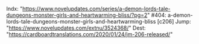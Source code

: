 Indx: "https://www.novelupdates.com/series/a-demon-lords-tale-dungeons-monster-girls-and-heartwarming-bliss/?pg=2"
#404: a-demon-lords-tale-dungeons-monster-girls-and-heartwarming-bliss [c206]
Jump: "https://www.novelupdates.com/extnu/3524368/"
Dest: "https://cardboardtranslations.com/2020/01/24/jm-206-released/"